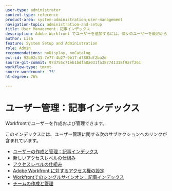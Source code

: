 ```yaml
---
user-type: administrator
content-type: reference
product-area: system-administration;user-management
navigation-topic: administration-and-setup
title: User Management：記事インデックス
description: Adobe Workfront でユーザーを追加するには、個々のユーザーを最初から作成するか、既存のユーザーをコピーします。
author: Lisa
feature: System Setup and Administration
role: Admin
recommendations: noDisplay, noCatalog
exl-id: 92b02c31-7e77-4b27-9b17-d7803df2ba2d
source-git-commit: 97d755c71eb1bdfa8a031fa387741318f9a7f261
workflow-type: tm+mt
source-wordcount: '75'
ht-degree: 76%

---
```


# ユーザー管理：記事インデックス

<!-- Audited: 5/2025 -->

Workfrontでユーザーを作成および管理できます。

このインデックスには、ユーザー管理に関する次のサブセクションへのリンクが含まれています。

* [ユーザーの作成と管理：記事インデックス](../../administration-and-setup/add-users/create-and-manage-users/create-and-manage-users.md)
* [新しいアクセスレベルの仕組み](/help/quicksilver/administration-and-setup/add-users/how-access-levels-work/access-levels-toc.md)
* [アクセスレベルの仕組み](../../administration-and-setup/add-users/access-levels-and-object-permissions/access-levels.md)
* [Adobe Workfront に対するアクセス権の設定](../../administration-and-setup/add-users/configure-and-grant-access/configure-access.md)
* [Workfrontでのシングルサインオン：記事インデックス](../../administration-and-setup/add-users/single-sign-on/single-sign-on.md)
* [チームの作成と管理](../../administration-and-setup/add-users/create-and-manage-teams/create-and-manage-teams.md)
